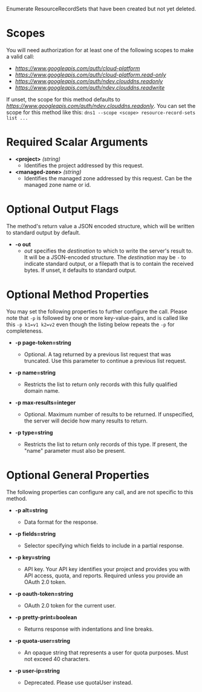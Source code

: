 Enumerate ResourceRecordSets that have been created but not yet deleted.
# Scopes

You will need authorization for at least one of the following scopes to make a valid call:

* *https://www.googleapis.com/auth/cloud-platform*
* *https://www.googleapis.com/auth/cloud-platform.read-only*
* *https://www.googleapis.com/auth/ndev.clouddns.readonly*
* *https://www.googleapis.com/auth/ndev.clouddns.readwrite*

If unset, the scope for this method defaults to *https://www.googleapis.com/auth/ndev.clouddns.readonly*.
You can set the scope for this method like this: `dns1 --scope <scope> resource-record-sets list ...`
# Required Scalar Arguments
* **&lt;project&gt;** *(string)*
    - Identifies the project addressed by this request.
* **&lt;managed-zone&gt;** *(string)*
    - Identifies the managed zone addressed by this request. Can be the managed zone name or id.

# Optional Output Flags

The method's return value a JSON encoded structure, which will be written to standard output by default.

* **-o out**
    - *out* specifies the *destination* to which to write the server's result to.
      It will be a JSON-encoded structure.
      The *destination* may be `-` to indicate standard output, or a filepath that is to contain the received bytes.
      If unset, it defaults to standard output.
# Optional Method Properties

You may set the following properties to further configure the call. Please note that `-p` is followed by one 
or more key-value-pairs, and is called like this `-p k1=v1 k2=v2` even though the listing below repeats the
`-p` for completeness.

* **-p page-token=string**
    - Optional. A tag returned by a previous list request that was truncated. Use this parameter to continue a previous list request.

* **-p name=string**
    - Restricts the list to return only records with this fully qualified domain name.

* **-p max-results=integer**
    - Optional. Maximum number of results to be returned. If unspecified, the server will decide how many results to return.

* **-p type=string**
    - Restricts the list to return only records of this type. If present, the &#34;name&#34; parameter must also be present.

# Optional General Properties

The following properties can configure any call, and are not specific to this method.

* **-p alt=string**
    - Data format for the response.

* **-p fields=string**
    - Selector specifying which fields to include in a partial response.

* **-p key=string**
    - API key. Your API key identifies your project and provides you with API access, quota, and reports. Required unless you provide an OAuth 2.0 token.

* **-p oauth-token=string**
    - OAuth 2.0 token for the current user.

* **-p pretty-print=boolean**
    - Returns response with indentations and line breaks.

* **-p quota-user=string**
    - An opaque string that represents a user for quota purposes. Must not exceed 40 characters.

* **-p user-ip=string**
    - Deprecated. Please use quotaUser instead.
